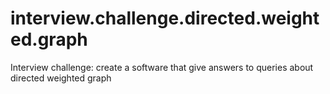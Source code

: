 # interview.challenge.directed.weighted.graph
Interview challenge: create a software that give answers to queries about directed weighted graph
